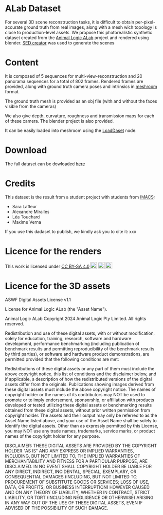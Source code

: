 # ALab Dataset

For several 3D scene reconstruction tasks, it is difficult to obtain per-pixel-accurate ground truth from real images, along with a mesh wich topology is close to production-level assets. 
We propose this photorealistic synthetic dataset created from the [Animal Logic ALab](https://dpel.aswf.io/alab/) project and rendered using blender.
[SED creator](https://github.com/Alex-665/SEDcreator_new) was used to generate the scenes

# Content

It is composed of 5 sequences for multi-view-reconstruction and 20 panorama sequences for a total of 802 frames.
Rendered frames are provided, along with ground truth camera poses and intrinsics in [meshroom](https://alicevision.org/) format.

The ground truth mesh is provided as an obj file (with and without the faces visible from the cameras)

We also give depth, curvature, roughness and transmission maps for each of these camera.
The blender project is also provided.

It can be easily loaded into meshroom using the [LoadDaset](TODO) node.

# Download

The full dataset can be dowloaded [here](TODO)

# Credits

This dataset is the result from a student project with students from [IMACS](https://www.ingenieur-imac.fr/):
  - Sara	Lafleur
  - Alexandre	Miralles
  - Léa	Touchard
  - Maxime	Verna

If you use this dadaset to publish, we kindly ask you to cite it:
xxx

# Licence for the renders
 <p xmlns:cc="http://creativecommons.org/ns#" >This work is licensed under <a href="http://creativecommons.org/licenses/by-sa/4.0/?ref=chooser-v1" target="_blank" rel="license noopener noreferrer" style="display:inline-block;">CC BY-SA 4.0<img style="height:22px!important;margin-left:3px;vertical-align:text-bottom;" src="https://mirrors.creativecommons.org/presskit/icons/cc.svg?ref=chooser-v1"><img style="height:22px!important;margin-left:3px;vertical-align:text-bottom;" src="https://mirrors.creativecommons.org/presskit/icons/by.svg?ref=chooser-v1"><img style="height:22px!important;margin-left:3px;vertical-align:text-bottom;" src="https://mirrors.creativecommons.org/presskit/icons/sa.svg?ref=chooser-v1"></a></p> 

# Licence for the 3D assets

ASWF Digital Assets License v1.1

License for Animal Logic ALab (the "Asset Name").

Animal Logic ALab Copyright 2024 Animal Logic Pty Limited. All rights reserved.

Redistribution and use of these digital assets, with or without modification, solely for education, training, research, software and hardware development, performance benchmarking (including publication of benchmark results and permitting reproducibility of the benchmark results by third parties), or software and hardware product demonstrations, are permitted provided that the following conditions are met:

Redistributions of these digital assets or any part of them must include the above copyright notice, this list of conditions and the disclaimer below, and if applicable, a description of how the redistributed versions of the digital assets differ from the originals.
Publications showing images derived from these digital assets must include the above copyright notice.
The names of copyright holder or the names of its contributors may NOT be used to promote or to imply endorsement, sponsorship, or affiliation with products developed or tested utilizing these digital assets or benchmarking results obtained from these digital assets, without prior written permission from copyright holder.
The assets and their output may only be referred to as the Asset Name listed above, and your use of the Asset Name shall be solely to identify the digital assets. Other than as expressly permitted by this License, you may NOT use any trade names, trademarks, service marks, or product names of the copyright holder for any purpose.

DISCLAIMER: THESE DIGITAL ASSETS ARE PROVIDED BY THE COPYRIGHT HOLDER "AS IS" AND ANY EXPRESS OR IMPLIED WARRANTIES, INCLUDING, BUT NOT LIMITED TO, THE IMPLIED WARRANTIES OF MERCHANTABILITY AND FITNESS FOR A PARTICULAR PURPOSE, ARE DISCLAIMED. IN NO EVENT SHALL COPYRIGHT HOLDER BE LIABLE FOR ANY DIRECT, INDIRECT, INCIDENTAL, SPECIAL, EXEMPLARY, OR CONSEQUENTIAL DAMAGES (INCLUDING, BUT NOT LIMITED TO, PROCUREMENT OF SUBSTITUTE GOODS OR SERVICES; LOSS OF USE, DATA, OR PROFITS; OR BUSINESS INTERRUPTION) HOWEVER CAUSED AND ON ANY THEORY OF LIABILITY, WHETHER IN CONTRACT, STRICT LIABILITY, OR TORT (INCLUDING NEGLIGENCE OR OTHERWISE) ARISING IN ANY WAY OUT OF THE USE OF THESE DIGITAL ASSETS, EVEN IF ADVISED OF THE POSSIBILITY OF SUCH DAMAGE.

